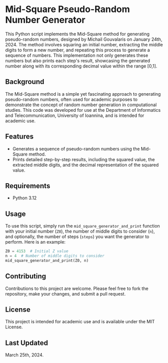 # Mid-Square Pseudo-Random Number Generator

This Python script implements the Mid-Square method for generating pseudo-random numbers, designed by Michail Gouvalaris on January 24th, 2024. The method involves squaring an initial number, extracting the middle digits to form a new number, and repeating this process to generate a sequence of numbers. This implementation not only generates these numbers but also prints each step's result, showcasing the generated number along with its corresponding decimal value within the range [0,1].

## Background

The Mid-Square method is a simple yet fascinating approach to generating pseudo-random numbers, often used for academic purposes to demonstrate the concept of random number generation in computational studies. This code was developed for use at the Department of Informatics and Telecommunication, University of Ioannina, and is intended for academic use.

## Features

- Generates a sequence of pseudo-random numbers using the Mid-Square method.
- Prints detailed step-by-step results, including the squared value, the extracted middle digits, and the decimal representation of the squared value.

## Requirements

- Python 3.12

## Usage

To use this script, simply run the `mid_square_generator_and_print` function with your initial number (`Z0`), the number of middle digits to consider (`n`), and optionally, the number of steps (`steps`) you want the generator to perform. Here is an example:

```python
Z0 = 4153  # Initial Z value
n = 4  # Number of middle digits to consider
mid_square_generator_and_print(Z0, n)
```
## Contributing
Contributions to this project are welcome. Please feel free to fork the repository, make your changes, and submit a pull request.

## License
This project is intended for academic use and is available under the MIT License.

## Last Updated
March 25th, 2024.